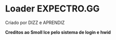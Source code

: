 # Loader EXPECTRO.GG
 Criado por DIZZ e APRENDIZ

**Creditos ao Smoll Ice pelo sistema de login e hwid**
